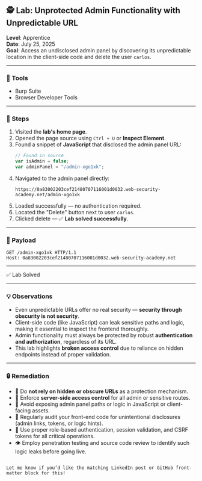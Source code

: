 ## 🕵️ Lab: Unprotected Admin Functionality with Unpredictable URL  
**Level**: Apprentice  
**Date**: July 25, 2025  
**Goal**: Access an undisclosed admin panel by discovering its unpredictable location in the client-side code and delete the user `carlos`.

---

### 🧰 Tools  
- Burp Suite  
- Browser Developer Tools  

---

### 🧭 Steps  

1. Visited the **lab's home page**.  
2. Opened the page source using `Ctrl + U` or **Inspect Element**.  
3. Found a snippet of **JavaScript** that disclosed the admin panel URL:  
   ```js
   // Found in source
   var isAdmin = false;
   var adminPanel = "/admin-xgo1xk";
   ```  
4. Navigated to the admin panel directly:  
   ```
   https://0a83002203cef21480707116001d0032.web-security-academy.net/admin-xgo1xk
   ```  
5. Loaded successfully — no authentication required.  
6. Located the "Delete" button next to user `carlos`.  
7. Clicked delete — ✅ **Lab solved successfully**.

---

### 🧪 Payload  
```
GET /admin-xgo1xk HTTP/1.1  
Host: 0a83002203cef21480707116001d0032.web-security-academy.net  
```

---

✅ Lab Solved  

---

### 💡 Observations  

- Even unpredictable URLs offer no real security — **security through obscurity is not security**.  
- Client-side code (like JavaScript) can leak sensitive paths and logic, making it essential to inspect the frontend thoroughly.  
- Admin functionality must always be protected by robust **authentication and authorization**, regardless of its URL.  
- This lab highlights **broken access control** due to reliance on hidden endpoints instead of proper validation.

---

### 🔒 Remediation  

- 🛑 Do **not rely on hidden or obscure URLs** as a protection mechanism.  
- 🔐 Enforce **server-side access control** for all admin or sensitive routes.  
- 🧹 Avoid exposing admin panel paths or logic in JavaScript or client-facing assets.  
- 🧪 Regularly audit your front-end code for unintentional disclosures (admin links, tokens, or logic hints).  
- 🚫 Use proper role-based authentication, session validation, and CSRF tokens for all critical operations.  
- 👁️ Employ penetration testing and source code review to identify such logic leaks before going live.

```  

Let me know if you’d like the matching LinkedIn post or GitHub front-matter block for this!
